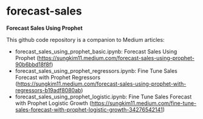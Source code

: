 # forecast-sales
<B>Forecast Sales Using Prophet</B>

This github code repository is a companion to Medium articles:
- forecast_sales_using_prophet_basic.ipynb: Forecast Sales Using Prophet (https://sungkim11.medium.com/forecast-sales-using-prophet-90b6bbd18f8f)
- forecast_sales_using_prophet_regressors.ipynb: Fine Tune Sales Forecast with Prophet Regressors (https://sungkim11.medium.com/forecast-sales-using-prophet-with-regressors-b19adf8080ab)
- forecast_sales_using_prophet_logistic.ipynb: Fine Tune Sales Forecast with Prophet Logistic Growth (https://sungkim11.medium.com/fine-tune-sales-forecast-with-prophet-logistic-growth-34276542141)
